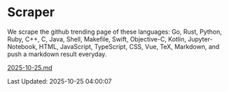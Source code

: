 # Scraper

We scrape the github trending page of these languages: Go, Rust, Python, Ruby, C++, C, Java, Shell, Makefile, Swift, Objective-C, Kotlin, Jupyter-Notebook, HTML, JavaScript, TypeScript, CSS, Vue, TeX, Markdown, and push a markdown result everyday.

[2025-10-25.md](https://github.com/yangwenmai/github-trending-backup/blob/master/2025-10-25.md)

Last Updated: 2025-10-25 04:00:07